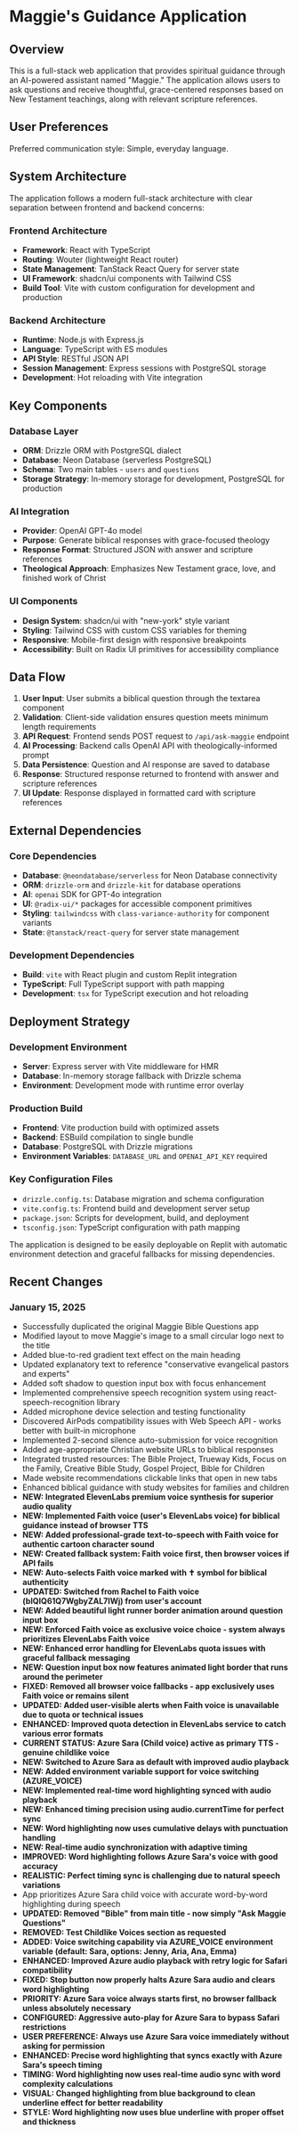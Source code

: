 # Maggie's Guidance Application

## Overview

This is a full-stack web application that provides spiritual guidance through an AI-powered assistant named "Maggie." The application allows users to ask questions and receive thoughtful, grace-centered responses based on New Testament teachings, along with relevant scripture references.

## User Preferences

Preferred communication style: Simple, everyday language.

## System Architecture

The application follows a modern full-stack architecture with clear separation between frontend and backend concerns:

### Frontend Architecture
- **Framework**: React with TypeScript
- **Routing**: Wouter (lightweight React router)
- **State Management**: TanStack React Query for server state
- **UI Framework**: shadcn/ui components with Tailwind CSS
- **Build Tool**: Vite with custom configuration for development and production

### Backend Architecture
- **Runtime**: Node.js with Express.js
- **Language**: TypeScript with ES modules
- **API Style**: RESTful JSON API
- **Session Management**: Express sessions with PostgreSQL storage
- **Development**: Hot reloading with Vite integration

## Key Components

### Database Layer
- **ORM**: Drizzle ORM with PostgreSQL dialect
- **Database**: Neon Database (serverless PostgreSQL)
- **Schema**: Two main tables - `users` and `questions`
- **Storage Strategy**: In-memory storage for development, PostgreSQL for production

### AI Integration
- **Provider**: OpenAI GPT-4o model
- **Purpose**: Generate biblical responses with grace-focused theology
- **Response Format**: Structured JSON with answer and scripture references
- **Theological Approach**: Emphasizes New Testament grace, love, and finished work of Christ

### UI Components
- **Design System**: shadcn/ui with "new-york" style variant
- **Styling**: Tailwind CSS with custom CSS variables for theming
- **Responsive**: Mobile-first design with responsive breakpoints
- **Accessibility**: Built on Radix UI primitives for accessibility compliance

## Data Flow

1. **User Input**: User submits a biblical question through the textarea component
2. **Validation**: Client-side validation ensures question meets minimum length requirements
3. **API Request**: Frontend sends POST request to `/api/ask-maggie` endpoint
4. **AI Processing**: Backend calls OpenAI API with theologically-informed prompt
5. **Data Persistence**: Question and AI response are saved to database
6. **Response**: Structured response returned to frontend with answer and scripture references
7. **UI Update**: Response displayed in formatted card with scripture references

## External Dependencies

### Core Dependencies
- **Database**: `@neondatabase/serverless` for Neon Database connectivity
- **ORM**: `drizzle-orm` and `drizzle-kit` for database operations
- **AI**: `openai` SDK for GPT-4o integration
- **UI**: `@radix-ui/*` packages for accessible component primitives
- **Styling**: `tailwindcss` with `class-variance-authority` for component variants
- **State**: `@tanstack/react-query` for server state management

### Development Dependencies
- **Build**: `vite` with React plugin and custom Replit integration
- **TypeScript**: Full TypeScript support with path mapping
- **Development**: `tsx` for TypeScript execution and hot reloading

## Deployment Strategy

### Development Environment
- **Server**: Express server with Vite middleware for HMR
- **Database**: In-memory storage fallback with Drizzle schema
- **Environment**: Development mode with runtime error overlay

### Production Build
- **Frontend**: Vite production build with optimized assets
- **Backend**: ESBuild compilation to single bundle
- **Database**: PostgreSQL with Drizzle migrations
- **Environment Variables**: `DATABASE_URL` and `OPENAI_API_KEY` required

### Key Configuration Files
- `drizzle.config.ts`: Database migration and schema configuration
- `vite.config.ts`: Frontend build and development server setup
- `package.json`: Scripts for development, build, and deployment
- `tsconfig.json`: TypeScript configuration with path mapping

The application is designed to be easily deployable on Replit with automatic environment detection and graceful fallbacks for missing dependencies.

## Recent Changes

### January 15, 2025
- Successfully duplicated the original Maggie Bible Questions app
- Modified layout to move Maggie's image to a small circular logo next to the title
- Added blue-to-red gradient text effect on the main heading
- Updated explanatory text to reference "conservative evangelical pastors and experts"
- Added soft shadow to question input box with focus enhancement
- Implemented comprehensive speech recognition system using react-speech-recognition library
- Added microphone device selection and testing functionality
- Discovered AirPods compatibility issues with Web Speech API - works better with built-in microphone
- Implemented 2-second silence auto-submission for voice recognition
- Added age-appropriate Christian website URLs to biblical responses
- Integrated trusted resources: The Bible Project, Trueway Kids, Focus on the Family, Creative Bible Study, Gospel Project, Bible for Children
- Made website recommendations clickable links that open in new tabs
- Enhanced biblical guidance with study websites for families and children
- **NEW: Integrated ElevenLabs premium voice synthesis for superior audio quality**
- **NEW: Implemented Faith voice (user's ElevenLabs voice) for biblical guidance instead of browser TTS**
- **NEW: Added professional-grade text-to-speech with Faith voice for authentic cartoon character sound**
- **NEW: Created fallback system: Faith voice first, then browser voices if API fails**
- **NEW: Auto-selects Faith voice marked with ✝️ symbol for biblical authenticity**
- **UPDATED: Switched from Rachel to Faith voice (bIQlQ61Q7WgbyZAL7IWj) from user's account**
- **NEW: Added beautiful light runner border animation around question input box**
- **NEW: Enforced Faith voice as exclusive voice choice - system always prioritizes ElevenLabs Faith voice**
- **NEW: Enhanced error handling for ElevenLabs quota issues with graceful fallback messaging**
- **NEW: Question input box now features animated light border that runs around the perimeter**
- **FIXED: Removed all browser voice fallbacks - app exclusively uses Faith voice or remains silent**
- **UPDATED: Added user-visible alerts when Faith voice is unavailable due to quota or technical issues**
- **ENHANCED: Improved quota detection in ElevenLabs service to catch various error formats**
- **CURRENT STATUS: Azure Sara (Child voice) active as primary TTS - genuine childlike voice**
- **NEW: Switched to Azure Sara as default with improved audio playback**
- **NEW: Added environment variable support for voice switching (AZURE_VOICE)**
- **NEW: Implemented real-time word highlighting synced with audio playback**
- **NEW: Enhanced timing precision using audio.currentTime for perfect sync**
- **NEW: Word highlighting now uses cumulative delays with punctuation handling**
- **NEW: Real-time audio synchronization with adaptive timing**
- **IMPROVED: Word highlighting follows Azure Sara's voice with good accuracy**  
- **REALISTIC: Perfect timing sync is challenging due to natural speech variations**
- App prioritizes Azure Sara child voice with accurate word-by-word highlighting during speech
- **UPDATED: Removed "Bible" from main title - now simply "Ask Maggie Questions"**
- **REMOVED: Test Childlike Voices section as requested**
- **ADDED: Voice switching capability via AZURE_VOICE environment variable (default: Sara, options: Jenny, Aria, Ana, Emma)**
- **ENHANCED: Improved Azure audio playback with retry logic for Safari compatibility**
- **FIXED: Stop button now properly halts Azure Sara audio and clears word highlighting**
- **PRIORITY: Azure Sara voice always starts first, no browser fallback unless absolutely necessary**
- **CONFIGURED: Aggressive auto-play for Azure Sara to bypass Safari restrictions**
- **USER PREFERENCE: Always use Azure Sara voice immediately without asking for permission**
- **ENHANCED: Precise word highlighting that syncs exactly with Azure Sara's speech timing**
- **TIMING: Word highlighting now uses real-time audio sync with word complexity calculations**
- **VISUAL: Changed highlighting from blue background to clean underline effect for better readability**
- **STYLE: Word highlighting now uses blue underline with proper offset and thickness**